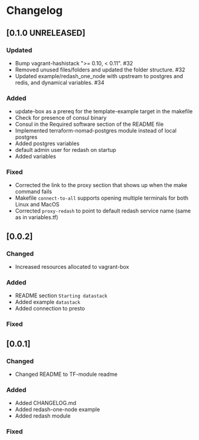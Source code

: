 # Changelog

## [0.1.0 UNRELEASED]

### Updated
- Bump vagrant-hashistack ">= 0.10, < 0.11". #32
- Removed unused files/folders and updated the folder structure. #32
- Updated example/redash_one_node with upstream to postgres and redis, and dynamical variables. #34

### Added
- update-box as a prereq for the template-example target in the makefile
- Check for presence of consul binary
- Consul in the Required software section of the README file
- Implemented terraform-nomad-postgres module instead of local postgres
- Added postgres variables
- default admin user for redash on startup
- Added variables

### Fixed
- Corrected the link to the proxy section that shows up when the make command fails
- Makefile `connect-to-all` supports opening multiple terminals for both Linux and MacOS
- Corrected `proxy-redash` to point to default redash service name (same as in variables.tf)

## [0.0.2]

### Changed
- Increased resources allocated to vagrant-box

### Added
- README section `Starting datastack`
- Added example `datastack`
- Added connection to presto

### Fixed

## [0.0.1]

### Changed
- Changed README to TF-module readme

### Added
- Added CHANGELOG.md
- Added redash-one-node example
- Added redash module

### Fixed
